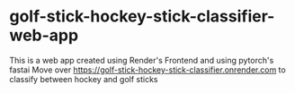 # golf-stick-hockey-stick-classifier-web-app
This is a web app created using Render's Frontend and using pytorch's fastai
Move over https://golf-stick-hockey-stick-classifier.onrender.com to classify between hockey and golf sticks

